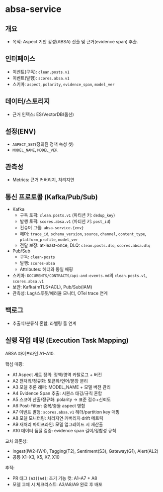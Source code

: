# absa-service

## 개요
- 목적: Aspect 기반 감성(ABSA) 산출 및 근거(evidence span) 추출.

## 인터페이스
- 이벤트(구독): `clean.posts.v1`
- 이벤트(발행): `scores.absa.v1`
- 스키마: `aspect`, `polarity`, `evidence_span`, `model_ver`

## 데이터/스토리지
- 근거 인덱스: ES/VectorDB(옵션)

## 설정(ENV)
- `ASPECT_SET`(정의된 정책 속성 셋)
- `MODEL_NAME`, `MODEL_VER`

## 관측성
- Metrics: 근거 커버리지, 처리지연

## 통신 프로토콜 (Kafka/Pub/Sub)
- Kafka
  - 구독 토픽: `clean.posts.v1` (파티션 키: `dedup_key`)
  - 발행 토픽: `scores.absa.v1` (파티션 키: `post_id`)
  - 컨슈머 그룹: `absa-service.{env}`
  - 헤더: `trace_id`, `schema_version`, `source`, `channel`, `content_type`, `platform_profile`, `model_ver`
  - 전달 보장: at-least-once, DLQ: `clean.posts.dlq`, `scores.absa.dlq`
- Pub/Sub
  - 구독: `clean-posts`
  - 발행: `scores-absa`
  - Attributes: 헤더와 동일 매핑
- 스키마: `DOCUMENTS/CONTRACTS/api-and-events.md`의 `clean.posts.v1`, `scores.absa.v1`
- 보안: Kafka(mTLS+ACL), Pub/Sub(IAM)
- 관측성: Lag/스루풋/에러율 모니터, OTel trace 연계

## 백로그
- 추출식/분류식 혼합, 라벨링 툴 연계

## 실행 작업 매핑 (Execution Task Mapping)
ABSA 파이프라인 A1–A10.

핵심 매핑:
- A1 Aspect 세트 정의: 정책/영역 카탈로그 + 버전
- A2 전처리/정규화: 토큰화/언어/문장 분리
- A3 모델 추론 래퍼: MODEL_NAME + 모델 버전 관리
- A4 Evidence Span 추출: 시퀀스 태깅/규칙 혼합
- A5 스코어 산출/정규화: polarity → 표준 점수+신뢰도
- A6 Post-Filter: 중복/충돌 aspect 병합
- A7 이벤트 발행: `scores.absa.v1` 헤더/partition key 매핑
- A8 모델 모니터링: 처리지연·커버리지·drift 메트릭
- A9 재처리 파이프라인: 모델 업그레이드 시 재산출
- A10 데이터 품질 검증: evidence span 길이/정합성 규칙

교차 의존성:
- Ingest(IW2–IW4), Tagging(T2), Sentiment(S3), Gateway(G1), Alert(AL2)
- 공통 X1–X3, X5, X7, X10

추적:
- PR 태그 `[A3][A4]`; 초기 기능 컷: A1–A7 + A8
- 모델 교체 시 체크리스트: A3/A8/A9 완료 후 배포
